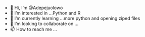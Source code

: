 - 👋 Hi, I’m @Adepejuolowo
- 👀 I’m interested in ...Python and R
- 🌱 I’m currently learning ...more python and opening ziped files
- 💞️ I’m looking to collaborate on ...
- 📫 How to reach me ...

<!---
Adepejuolowo/Adepejuolowo is a ✨ special ✨ repository because its `README.md` (this file) appears on your GitHub profile.
You can click the Preview link to take a look at your changes.
--->
